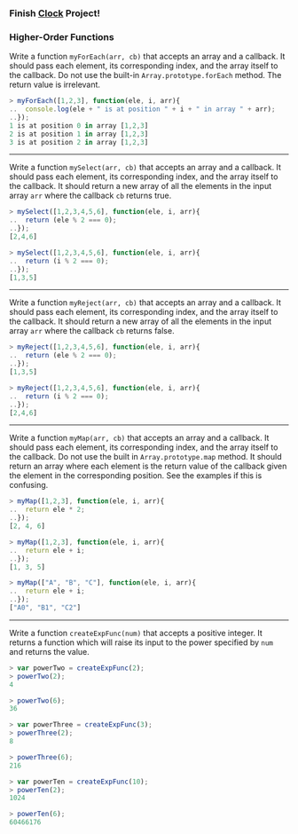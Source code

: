 ### Finish [Clock](../d2/clock.md) Project!

### Higher-Order Functions

Write a function `myForEach(arr, cb)` that accepts an array and a callback. It should pass each element, its corresponding index, and the array itself to the callback. Do not use the built-in `Array.prototype.forEach` method. The return value is irrelevant.

```js
> myForEach([1,2,3], function(ele, i, arr){
..  console.log(ele + " is at position " + i + " in array " + arr);
..});
1 is at position 0 in array [1,2,3]
2 is at position 1 in array [1,2,3]
3 is at position 2 in array [1,2,3]
```
--------------------------------------------------------------------------------
Write a function `mySelect(arr, cb)` that accepts an array and a callback. It should pass each element, its corresponding index, and the array itself to the callback. It should return a new array of all the elements in the input array `arr` where the callback `cb` returns true.

```js
> mySelect([1,2,3,4,5,6], function(ele, i, arr){
..  return (ele % 2 === 0);
..});
[2,4,6]

> mySelect([1,2,3,4,5,6], function(ele, i, arr){
..  return (i % 2 === 0);
..});
[1,3,5]
```
--------------------------------------------------------------------------------
Write a function `myReject(arr, cb)` that accepts an array and a callback. It should pass each element, its corresponding index, and the array itself to the callback. It should return a new array of all the elements in the input array `arr` where the callback `cb` returns false.

```js
> myReject([1,2,3,4,5,6], function(ele, i, arr){
..  return (ele % 2 === 0);
..});
[1,3,5]

> myReject([1,2,3,4,5,6], function(ele, i, arr){
..  return (i % 2 === 0);
..});
[2,4,6]
```
--------------------------------------------------------------------------------
Write a function `myMap(arr, cb)` that accepts an array and a callback. It should pass each element, its corresponding index, and the array itself to the callback. Do not use the built in `Array.prototype.map` method. It should return an array where each element is the return value of the callback given the element in the corresponding position. See the examples if this is confusing.

```js
> myMap([1,2,3], function(ele, i, arr){
..  return ele * 2;
..});
[2, 4, 6]

> myMap([1,2,3], function(ele, i, arr){
..  return ele + i;
..});
[1, 3, 5]

> myMap(["A", "B", "C"], function(ele, i, arr){
..  return ele + i;
..});
["A0", "B1", "C2"]
```
--------------------------------------------------------------------------------
Write a function `createExpFunc(num)` that accepts a positive integer. It returns
a function which will raise its input to the power specified by `num` and returns
the value.

```js
> var powerTwo = createExpFunc(2);
> powerTwo(2);
4

> powerTwo(6);
36

> var powerThree = createExpFunc(3);
> powerThree(2);
8

> powerThree(6);
216

> var powerTen = createExpFunc(10);
> powerTen(2);
1024

> powerTen(6);
60466176
```
